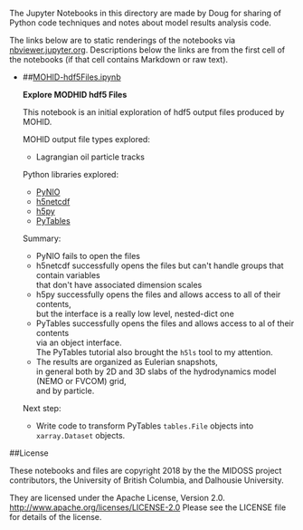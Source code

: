 The Jupyter Notebooks in this directory are made by Doug for
sharing of Python code techniques and notes about model results analysis
code.

The links below are to static renderings of the notebooks via
[nbviewer.jupyter.org](https://nbviewer.jupyter.org/).
Descriptions below the links are from the first cell of the notebooks
(if that cell contains Markdown or raw text).

* ##[MOHID-hdf5Files.ipynb](https://nbviewer.jupyter.org/urls/bitbucket.org/midos/analysis-doug/raw/default/notebooks/MOHID-hdf5Files.ipynb)  
    
    **Explore MODHID hdf5 Files**  
      
    This notebook is an initial exploration of hdf5 output files produced by MOHID.  
      
    MOHID output file types explored:  
      
    * Lagrangian oil particle tracks  
      
    Python libraries explored:  
      
    * [PyNIO](https://www.pyngl.ucar.edu/Nio.shtml)  
    * [h5netcdf](https://github.com/shoyer/h5netcdf)  
    * [h5py](http://docs.h5py.org/en/stable/index.html)  
    * [PyTables](https://www.pytables.org/index.html)  
      
    Summary:  
      
    * PyNIO fails to open the files  
    * h5netcdf successfully opens the files but can't handle groups that contain variables  
    that don't have associated dimension scales  
    * h5py successfully opens the files and allows access to all of their contents,  
    but the interface is a really low level, nested-dict one  
    * PyTables successfully opens the files and allows access to al of their contents  
    via an object interface.  
    The PyTables tutorial also brought the `h5ls` tool to my attention.  
    * The results are organized as Eulerian snapshots,  
    in general both by 2D and 3D slabs of the hydrodynamics model (NEMO or FVCOM) grid,  
    and by particle.  
      
    Next step:  
      
    * Write code to transform PyTables `tables.File` objects into `xarray.Dataset` objects.  


##License

These notebooks and files are copyright 2018
by the the MIDOSS project contributors,
the University of British Columbia,
and Dalhousie University.

They are licensed under the Apache License, Version 2.0.
http://www.apache.org/licenses/LICENSE-2.0
Please see the LICENSE file for details of the license.

